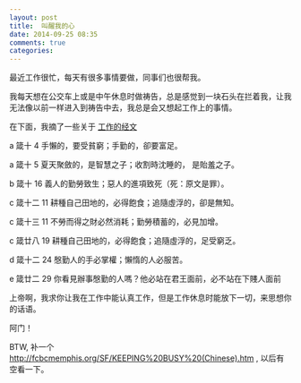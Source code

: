 ```yaml
---
layout: post
title:  叫醒我的心
date: 2014-09-25 08:35
comments: true
categories: 
---
```


最近工作很忙，每天有很多事情要做，同事们也很帮我。

我每天想在公交车上或是中午休息时做祷告，总是感觉到一块石头在拦着我，让我无法像以前一样进入到祷告中去，我总是会又想起工作上的事情。

在下面，我摘了一些关于 [工作的经文](http://xybk.fuyin.tv/Books/PI_Commentary-Pro/b5/07.htm)  

a  箴十     4  手懶的，要受貧窮；手勤的，卻要富足。

a  箴十     5  夏天聚斂的，是智慧之子；收割時沈睡的， 是貽羞之子。

b  箴十     16 義人的勤勞致生；惡人的進項致死（死：原文是罪）。

c  箴十二 11  耕種自己田地的，必得飽食；追隨虛浮的，卻是無知。

c  箴十三 11  不勞而得之財必然消耗；勤勞積蓄的，必見加增。

c  箴廿八 19  耕種自己田地的，必得飽食；追隨虛浮的，足受窮乏。

d  箴十二 24  慇勤人的手必掌權；懶惰的人必服苦。

e  箴廿二 29  你看見辦事慇勤的人嗎？他必站在君王面前，必不站在下賤人面前

上帝啊，我求你让我在工作中能认真工作，但是工作休息时能放下一切，来思想你的话语。

阿门！


BTW, 补一个  http://fcbcmemphis.org/SF/KEEPING%20BUSY%20(Chinese).htm , 以后有空看一下。
